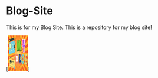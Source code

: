 # Blog-Site
This is for my Blog Site. This is a repository for my blog site!

[<img src="Untitled design.png" alt="Nah" height="96" width="54" />]
